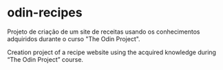 # odin-recipes

Projeto de criação de um site de receitas usando os conhecimentos adquiridos durante o curso "The Odin Project".

Creation project of a recipe website using the acquired knowledge during “The Odin Project” course.
